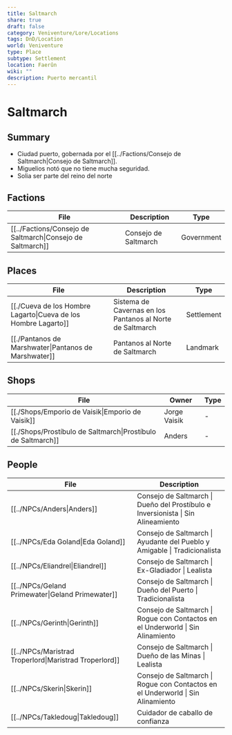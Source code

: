 ```yaml
---
title: Saltmarch
share: true
draft: false
category: Veniventure/Lore/Locations
tags: DnD/Location
world: Veniventure
type: Place
subtype: Settlement
location: Faerûn
wiki: ""
description: Puerto mercantil
---
```


# Saltmarch

## Summary

- Ciudad puerto, gobernada por el [[../Factions/Consejo de Saltmarch|Consejo de Saltmarch]].
- Miguelios notó que no tiene mucha seguridad. 
- Solia ser parte del reino del norte

## Factions

| File                                                                                | Description          | Type       |
| ----------------------------------------------------------------------------------- | -------------------- | ---------- |
| [[../Factions/Consejo de Saltmarch\|Consejo de Saltmarch]] | Consejo de Saltmarch | Government |


## Places

| File                                                                                               | Description                                               | Type       |
| -------------------------------------------------------------------------------------------------- | --------------------------------------------------------- | ---------- |
| [[./Cueva de los Hombre Lagarto\|Cueva de los Hombre Lagarto]] | Sistema de Cavernas en los Pantanos al Norte de Saltmarch | Settlement |
| [[./Pantanos de Marshwater\|Pantanos de Marshwater]]           | Pantanos al Norte de Saltmarch                            | Landmark   |


## Shops

| File                                                                                             | Owner        | Type |
| ------------------------------------------------------------------------------------------------ | ------------ | ---- |
| [[./Shops/Emporio de Vaisik\|Emporio de Vaisik]]             | Jorge Vaisik | \-   |
| [[./Shops/Prostíbulo de Saltmarch\|Prostíbulo de Saltmarch]] | Anders       | \-   |


## People

| File                                                                            | Description                                                                      |
| ------------------------------------------------------------------------------- | -------------------------------------------------------------------------------- |
| [[../NPCs/Anders\|Anders]]                             | Consejo de Saltmarch \| Dueño del Prostíbulo e Inversionista \| Sin Alineamiento |
| [[../NPCs/Eda Goland\|Eda Goland]]                     | Consejo de Saltmarch \| Ayudante del Pueblo y Amigable \| Tradicionalista        |
| [[../NPCs/Eliandrel\|Eliandrel]]                       | Consejo de Saltmarch \| Ex-Gladiador \| Lealista                                 |
| [[../NPCs/Geland Primewater\|Geland Primewater]]       | Consejo de Saltmarch \| Dueño del Puerto \| Tradicionalista                      |
| [[../NPCs/Gerinth\|Gerinth]]                           | Consejo de Saltmarch \| Rogue con Contactos en el Underworld \| Sin Alinamiento  |
| [[../NPCs/Maristrad Troperlord\|Maristrad Troperlord]] | Consejo de Saltmarch \| Dueño de las Minas \| Lealista                           |
| [[../NPCs/Skerin\|Skerin]]                             | Consejo de Saltmarch \| Rogue con Contactos en el Underworld \| Sin Alinamiento  |
| [[../NPCs/Takledoug\|Takledoug]]                       | Cuidador de caballo de confianza                                                 |
